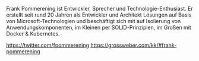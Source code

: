 Frank Pommerening ist Entwickler, Sprecher und Technologie-Enthusiast. Er erstellt seit rund 20 Jahren als Entwickler und Architekt Lösungen auf Basis von Microsoft-Technologien und beschäftigt sich mit auf Isolierung von Anwendungskomponenten, im Kleinen per SOLID-Prinzipien, im Großen mit Docker & Kubernetes.

https://twitter.com/fpommerening
https://grossweber.com/kk/#frank-pommerening